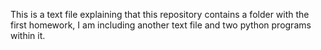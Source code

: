 This is a text file explaining that this repository contains a folder with the first homework,
I am including another text file and two python programs within it.
